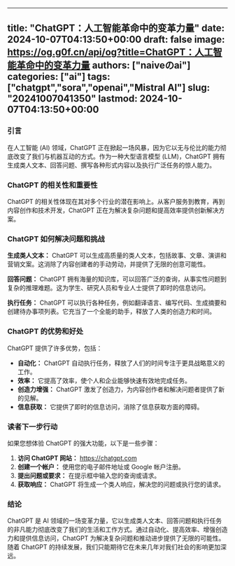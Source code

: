 
---
title: "ChatGPT：人工智能革命中的变革力量"
date: 2024-10-07T04:13:50+00:00
draft: false
image: https://og.g0f.cn/api/og?title=ChatGPT：人工智能革命中的变革力量
authors: ["naiveのai"]
categories: ["ai"]
tags: ["chatgpt","sora","openai","Mistral AI"]
slug: "20241007041350"
lastmod: 2024-10-07T04:13:50+00:00
---
### 引言

在人工智能 (AI) 领域，ChatGPT 正在掀起一场风暴，因为它以无与伦比的能力彻底改变了我们与机器互动的方式。作为一种大型语言模型 (LLM)，ChatGPT 拥有生成类人文本、回答问题、撰写各种形式内容以及执行广泛任务的惊人能力。

### ChatGPT 的相关性和重要性

ChatGPT 的相关性体现在其对多个行业的潜在影响上。从客户服务到教育，再到内容创作和技术开发，ChatGPT 正在为解决复杂问题和提高效率提供创新解决方案。

### ChatGPT 如何解决问题和挑战

**生成类人文本：** ChatGPT 可以生成高质量的类人文本，包括故事、文章、演讲和营销文案。这消除了内容创建者的手动劳动，并提供了无限的创意可能性。

**回答问题：** ChatGPT 拥有海量的知识库，可以回答广泛的查询，从事实性问题到复杂的推理难题。这为学生、研究人员和专业人士提供了即时的信息访问。

**执行任务：** ChatGPT 可以执行各种任务，例如翻译语言、编写代码、生成摘要和创建待办事项列表。它充当了一个全能的助手，释放了人类的创造力和时间。

### ChatGPT 的优势和好处

ChatGPT 提供了许多优势，包括：

* **自动化：** ChatGPT 自动执行任务，释放了人们的时间专注于更具战略意义的工作。
* **效率：** 它提高了效率，使个人和企业能够快速有效地完成任务。
* **创造力增强：** ChatGPT 激发了创造力，为内容创作者和解决问题者提供了新的见解。
* **信息获取：** 它提供了即时的信息访问，消除了信息获取方面的障碍。

### 读者下一步行动

如果您想体验 ChatGPT 的强大功能，以下是一些步骤：

1. **访问 ChatGPT 网站：** https://chatgpt.com
2. **创建一个帐户：** 使用您的电子邮件地址或 Google 帐户注册。
3. **提出问题或要求：** 在提示框中输入您的查询或请求。
4. **获取响应：** ChatGPT 将生成一个类人响应，解决您的问题或执行您的请求。

### 结论

ChatGPT 是 AI 领域的一场变革力量，它以生成类人文本、回答问题和执行任务的非凡能力彻底改变了我们的生活和工作方式。通过自动化、提高效率、增强创造力和提供信息访问，ChatGPT 为解决复杂问题和推动进步提供了无限的可能性。随着 ChatGPT 的持续发展，我们只能期待它在未来几年对我们社会的影响更加深远。